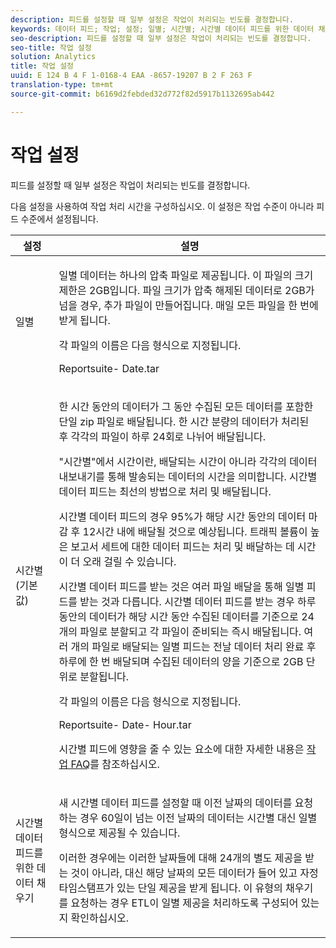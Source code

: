 ```yaml
---
description: 피드를 설정할 때 일부 설정은 작업이 처리되는 빈도를 결정합니다.
keywords: 데이터 피드; 작업; 설정; 일별; 시간별; 시간별 데이터 피드를 위한 데이터 채우기채우기
seo-description: 피드를 설정할 때 일부 설정은 작업이 처리되는 빈도를 결정합니다.
seo-title: 작업 설정
solution: Analytics
title: 작업 설정
uuid: E 124 B 4 F 1-0168-4 EAA -8657-19207 B 2 F 263 F
translation-type: tm+mt
source-git-commit: b6169d2febded32d772f82d5917b1132695ab442

---
```



# 작업 설정

피드를 설정할 때 일부 설정은 작업이 처리되는 빈도를 결정합니다.

다음 설정을 사용하여 작업 처리 시간을 구성하십시오. 이 설정은 작업 수준이 아니라 피드 수준에서 설정됩니다.

<table id="table_2070F73212F245E98DADC6B5DFDB1C72"> 
 <thead> 
  <tr> 
   <th colname="col1" class="entry"> 설정 </th> 
   <th colname="col2" class="entry"> 설명 </th> 
  </tr> 
 </thead>
 <tbody> 
  <tr> 
   <td colname="col1"> 일별 </td> 
   <td colname="col2"> <p>일별 데이터는 하나의 압축 파일로 제공됩니다. 이 파일의 크기 제한은 2GB입니다. 파일 크기가 압축 해제된 데이터로 2GB가 넘을 경우, 추가 파일이 만들어집니다. 매일 모든 파일을 한 번에 받게 됩니다. </p> <p>각 파일의 이름은 다음 형식으로 지정됩니다. </p> <p> <span class="filepath"><span class="varname"> Reportsuite</span>-<span class="varname"> Date</span>.tar</span> </p> </td> 
  </tr> 
  <tr> 
   <td colname="col1"> 시간별(기본값) </td> 
   <td colname="col2"> <p>한 시간 동안의 데이터가 그 동안 수집된 모든 데이터를 포함한 단일 zip 파일로 배달됩니다. 한 시간 분량의 데이터가 처리된 후 각각의 파일이 하루 24회로 나뉘어 배달됩니다. </p> <p>"시간별"에서 시간이란, 배달되는 시간이 아니라 각각의 데이터 내보내기를 통해 발송되는 데이터의 시간을 의미합니다. 시간별 데이터 피드는 최선의 방법으로 처리 및 배달됩니다. </p> <p>시간별 데이터 피드의 경우 95%가 해당 시간 동안의 데이터 마감 후 12시간 내에 배달될 것으로 예상됩니다. 트래픽 볼륨이 높은 보고서 세트에 대한 데이터 피드는 처리 및 배달하는 데 시간이 더 오래 걸릴 수 있습니다. </p> <p>시간별 데이터 피드를 받는 것은 여러 파일 배달을 통해 일별 피드를 받는 것과 다릅니다. 시간별 데이터 피드를 받는 경우 하루 동안의 데이터가 해당 시간 동안 수집된 데이터를 기준으로 24개의 파일로 분할되고 각 파일이 준비되는 즉시 배달됩니다. 여러 개의 파일로 배달되는 일별 피드는 전날 데이터 처리 완료 후 하루에 한 번 배달되며 수집된 데이터의 양을 기준으로 2GB 단위로 분할됩니다. </p> <p>각 파일의 이름은 다음 형식으로 지정됩니다. </p> <p> <span class="filepath"><span class="varname"> Reportsuite</span>-<span class="varname"> Date</span>-<span class="varname"> Hour</span>.tar</span> </p> <p>시간별 피드에 영향을 줄 수 있는 요소에 대한 자세한 내용은 <a href="../../../export/analytics-data-feed/c-df-contents/jobs-faq.md#concept_7C67A012CCF64B0C8DA33E5A6CF7FD9E" format="dita" scope="local">작업 FAQ</a>를 참조하십시오. </p> </td> 
  </tr> 
  <tr> 
   <td colname="col1"> 시간별 데이터 피드를 위한 데이터 채우기 </td> 
   <td colname="col2"> <p>새 시간별 데이터 피드를 설정할 때 이전 날짜의 데이터를 요청하는 경우 60일이 넘는 이전 날짜의 데이터는 시간별 대신 일별 형식으로 제공될 수 있습니다. </p> <p>이러한 경우에는 이러한 날짜들에 대해 24개의 별도 제공을 받는 것이 아니라, 대신 해당 날짜의 모든 데이터가 들어 있고 자정 타임스탬프가 있는 단일 제공을 받게 됩니다. 이 유형의 채우기를 요청하는 경우 ETL이 일별 제공을 처리하도록 구성되어 있는지 확인하십시오. </p> </td> 
  </tr> 
 </tbody> 
</table>

